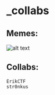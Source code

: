 # _collabs

Memes:
---
  ![alt text](https://i.imgur.com/T4VGgOJ.jpg)
  
 
Collabs:
---
    ErikCTF
    str0nkus
  
